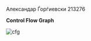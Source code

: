 Александар Ѓорѓиевски 213276

**Control Flow Graph**

![cfg](https://github.com/aleksandargjorgjievski/SI_2023_lab2_213276/assets/130038655/b371cb3a-e67f-46e9-9cfd-3bd08e94c8ff)

